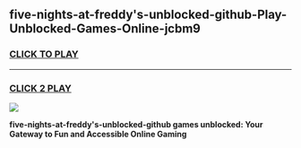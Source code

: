 
## five-nights-at-freddy's-unblocked-github-Play-Unblocked-Games-Online-jcbm9
<h3>
<a href="https://premium76.site?title=five-nights-at-freddy's-unblocked-github&ref=25A">CLICK TO PLAY</a></h3>
<hr>

<h3>
<a href="https://premium76.site?title=five-nights-at-freddy's-unblocked-github&ref=25A">CLICK 2 PLAY</a>
  
</h3>

<a href="https://premium76.site?title=five-nights-at-freddy's-unblocked-github&ref=25A"><img src="https://clearcache.store/games.png"></a>


**five-nights-at-freddy's-unblocked-github games unblocked: Your Gateway to Fun and Accessible Online Gaming**
